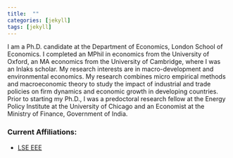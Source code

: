 ```yaml
---
title:  ""
categories: [jekyll]
tags: [jekyll]
---
```


I am a Ph.D. candidate at the Department of Economics, London School of Economics. I completed an MPhil in economics from the University of Oxford, an MA economics from the University of Cambridge, where I was an Inlaks scholar. My research interests are in macro-development and environmental economics. My research combines micro empirical methods and macroeconomic theory to study the impact of industrial and trade policies on firm dynamics and economic growth in developing countries. Prior to starting my Ph.D., I was a predoctoral research fellow at the Energy Policy Institute at the University of Chicago and an Economist at the Ministry of Finance, Government of India.

### Current Affiliations:
- [LSE EEE](https://sticerd.lse.ac.uk/_new/research/economics-environment-energy/)
